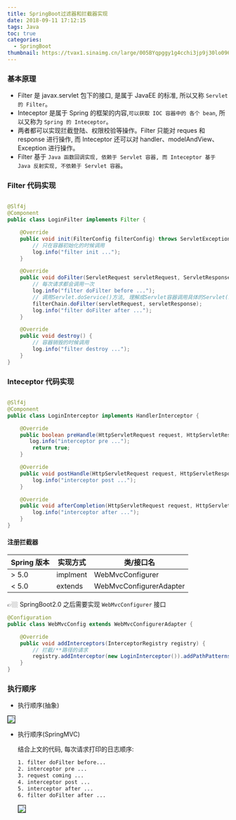 ```yaml
---
title: SpringBoot过滤器和拦截器实现
date: 2018-09-11 17:12:15
tags: Java
toc: true
categories:
  - SpringBoot
thumbnail: https://tvax1.sinaimg.cn/large/005BYqpggy1g4cchi3jp9j30lo096mxc.jpg
---
```


### 基本原理

- Filter 是 javax.servlet 包下的接口, 是属于 JavaEE 的标准, 所以又称 `Servlet 的 Filter`。
- Inteceptor 是属于 Spring 的框架的内容,`可以获取 IOC 容器中的 各个 bean`, 所以又称为 `Spring 的 Inteceptor`。
- 两者都可以实现拦截登陆、权限校验等操作。Filter 只能对 reques 和 response 进行操作, 而 Inteceptor 还可以对 handler、modelAndView、Exception 进行操作。
- Filter 基于 `Java 函数回调实现, 依赖于 Servlet 容器, 而 Inteceptor 基于 Java 反射实现, 不依赖于 Servlet 容器`。

### Filter 代码实现

```java

@Slf4j
@Component
public class LoginFilter implements Filter {

    @Override
    public void init(FilterConfig filterConfig) throws ServletException {
        // 只在容器初始化的时候调用
        log.info("filter init ...");
    }

    @Override
    public void doFilter(ServletRequest servletRequest, ServletResponse servletResponse, FilterChain filterChain) throws IOException, ServletException {
        // 每次请求都会调用一次
        log.info("filter doFilter before ...");
        // 调用Servlet.doService()方法, 理解成Servlet容器调用具体的Servlet(Inteceptor在其中)
        filterChain.doFilter(servletRequest, servletResponse);
        log.info("filter doFilter after ...");
    }

    @Override
    public void destroy() {
        // 容器销毁的时候调用
        log.info("filter destroy ...");
    }
}
```

<!-- more -->

### Inteceptor 代码实现

```java

@Slf4j
@Component
public class LoginInterceptor implements HandlerInterceptor {

    @Override
    public boolean preHandle(HttpServletRequest request, HttpServletResponse response, Object handler) throws Exception {
       log.info("interceptor pre ...");
        return true;
    }

    @Override
    public void postHandle(HttpServletRequest request, HttpServletResponse response, Object handler, ModelAndView modelAndView) throws Exception {
        log.info("interceptor post ...");
    }

    @Override
    public void afterCompletion(HttpServletRequest request, HttpServletResponse response, Object handler, Exception ex) throws Exception {
        log.info("interceptor after ...");
    }
}

```

#### 注册拦截器

| Spring 版本 | 实现方式 | 类/接口名               |
| ----------- | -------- | ----------------------- |
| > 5.0       | implment | WebMvcConfigurer        |
| < 5.0       | extends  | WebMvcConfigurerAdapter |

👉🏼 SpringBoot2.0 之后需要实现 `WebMvcConfigurer` 接口

```java
@Configuration
public class WebMvcConfig extends WebMvcConfigurerAdapter {

    @Override
    public void addInterceptors(InterceptorRegistry registry) {
        // 拦截/**路径的请求
        registry.addInterceptor(new LoginInterceptor()).addPathPatterns("/**");
    }
}
```

### 执行顺序

- 执行顺序(抽象)

 <img border="1" src="https://ae01.alicdn.com/kf/H796addf0992d465b80f4408405bcbf63n.jpg">

- 执行顺序(SpringMVC)

  结合上文的代码, 每次请求打印的日志顺序:

  ```bash
  1. filter doFilter before...
  2. interceptor pre ...
  3. request coming ...
  4. interceptor post ...
  5. interceptor after ...
  6. filter doFilter after ...
  ```

  <img src="https://ae01.alicdn.com/kf/H4e583638e0934a68b4816c1f335616fec.jpg" border="1">
